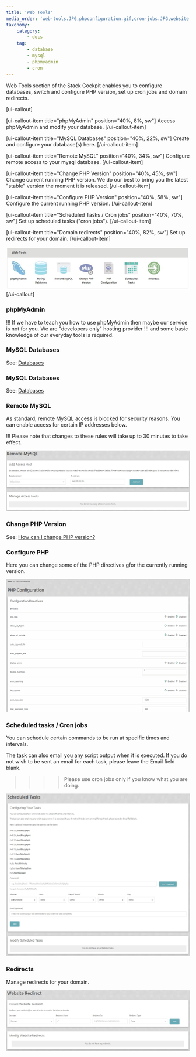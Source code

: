 ```yaml
---
title: 'Web Tools'
media_order: 'web-tools.JPG,phpconfiguration.gif,cron-jobs.JPG,website-redirect.JPG,remote-mysql.JPG'
taxonomy:
    category:
        - docs
    tag:
        - database
        - mysql
        - phpmyadmin
        - cron
---
```


Web Tools section of the Stack Cockpit enables you to configure databases, switch and configure PHP version, set up cron jobs and domain redirects.

[ui-callout]

[ui-callout-item title="phpMyAdmin" position="40%, 8%, sw"]
Access phpMyAdmin and modify your database.
[/ui-callout-item]

[ui-callout-item title="MySQL Databases" position="40%, 22%, sw"]
Create and configure your database(s) here.
[/ui-callout-item]

[ui-callout-item title="Remote MySQL" position="40%, 34%, sw"]
Configure remote access to your mysql database.
[/ui-callout-item]

[ui-callout-item title="Change PHP Version" position="40%, 45%, sw"]
Change current running PHP version. We do our best to bring you the latest "stable" version the moment it is released.
[/ui-callout-item]

[ui-callout-item title="Configure PHP Version" position="40%, 58%, sw"]
Configure the current running PHP version.
[/ui-callout-item]

[ui-callout-item title="Scheduled Tasks / Cron jobs" position="40%, 70%, sw"]
Set up scheduled tasks ("cron jobs").
[/ui-callout-item]

[ui-callout-item title="Domain redirects" position="40%, 82%, sw"]
Set up redirects for your domain.
[/ui-callout-item]

![](web-tools.JPG)
[/ui-callout]


### phpMyAdmin
!!! If we have to teach you how to use phpMyAdmin then maybe our service is not for you. We are "developers only" hosting provider
!!! and some basic knowledge of our everyday tools is required.

### MySQL Databases
See: [Databases](/databases)

### MySQL Databases
See: [Databases](/databases)

### Remote MySQL
As standard, remote MySQL access is blocked for security reasons. You can enable access for certain IP addresses below. 

!!! Please note that changes to these rules will take up to 30 minutes to take effect.

![](remote-mysql.JPG)

### Change PHP Version
See: [How can I change PHP version?](/programming-languages/php/how-can-i-change-php-version)

### Configure PHP
Here you can change some of the PHP directives gfor the currently running version.

![](phpconfiguration.gif)

### Scheduled tasks / Cron jobs
You can schedule certain commands to be run at specific times and intervals.

The task can also email you any script output when it is executed. If you do not wish to be sent an email for each task, please leave the Email field blank.

>>>> Please use cron jobs only if you know what you are doing.

![](cron-jobs.JPG)

### Redirects
Manage redirects for your domain.

![](website-redirect.JPG)